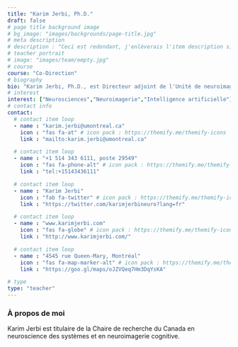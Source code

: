 ```yaml
---
title: "Karim Jerbi, Ph.D."
draft: false
# page title background image
# bg_image: "images/backgrounds/page-title.jpg"
# meta description
# description : "Ceci est redondant, j'enlèverais l'item description si cela ne fait pas trop laid."
# teacher portrait
# image: "images/team/empty.jpg"
# course
course: "Co-Direction"
# biography
bio: "Karim Jerbi, Ph.D., est Directeur adjoint de l'Unité de neuroimagerie fonctionnelle, Centre de recherche de l'Institut de gériatrie de Montréal, directeur du laboratoire *Computational and Cognitive Neuroscience* et professeur agrégé au département de psychologie de l'Université de Montréal."
# interest
interest: ["Neurosciences","Neuroimagerie","Intelligence artificielle"]
# contact info
contact:
  # contact item loop
  - name : "karim.jerbi@umontreal.ca"
    icon : "fas fa-at" # icon pack : https://themify.me/themify-icons
    link : "mailto:karim.jerbi@umontreal.ca"

  # contact item loop
  - name : "+1 514 343 6111, poste 29549"
    icon : "fas fa-phone-alt" # icon pack : https://themify.me/themify-icons
    link : "tel:+15143436111"

  # contact item loop
  - name : "Karim Jerbi"
    icon : "fab fa-twitter" # icon pack : https://themify.me/themify-icons
    link : "https://twitter.com/karimjerbineuro?lang=fr"

  # contact item loop
  - name : "www.karimjerbi.com"
    icon : "fas fa-globe" # icon pack : https://themify.me/themify-icons
    link : "http://www.karimjerbi.com/"

  # contact item loop
  - name : "4545 rue Queen-Mary, Montréal"
    icon : "fas fa-map-marker-alt" # icon pack : https://themify.me/themify-icons
    link : "https://goo.gl/maps/oJZVQeq7Hm3DqYsKA"

# type
type: "teacher"
---
```


### À propos de moi

 Karim Jerbi est titulaire de la Chaire de recherche du Canada en neuroscience des systèmes et en neuroimagerie cognitive.
